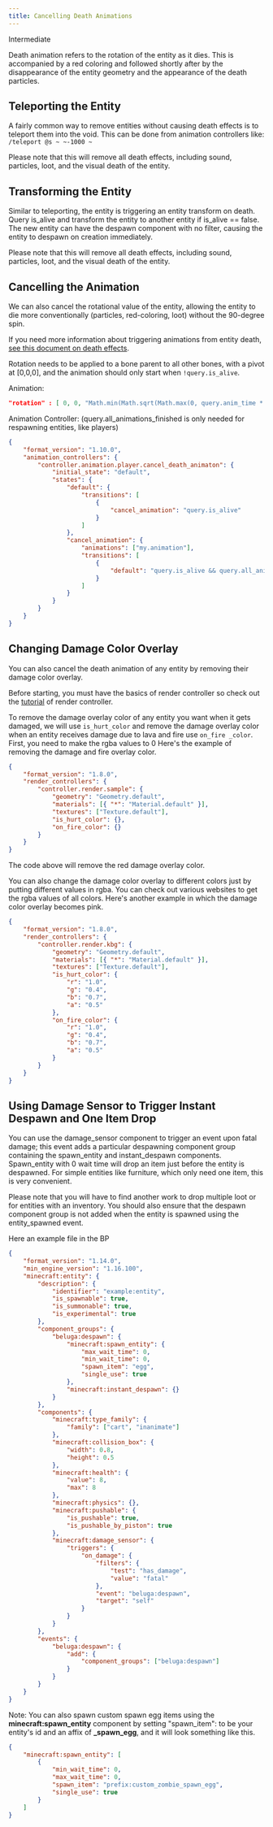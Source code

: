 ```yaml
---
title: Cancelling Death Animations
---
```


<Label color="yellow">Intermediate</Label>

Death animation refers to the rotation of the entity as it dies. This is accompanied by a red coloring and followed shortly after by the disappearance of the entity geometry and the appearance of the death particles.

## Teleporting the Entity

A fairly common way to remove entities without causing death effects is to teleport them into the void. This can be done from animation controllers like:
`/teleport @s ~ ~-1000 ~`

Please note that this will remove all death effects, including sound, particles, loot, and the visual death of the entity.

## Transforming the Entity

Similar to teleporting, the entity is triggering an entity transform on death. Query is_alive and transform the entity to another entity if is_alive == false. The new entity can have the despawn component with no filter, causing the entity to despawn on creation immediately.

Please note that this will remove all death effects, including sound, particles, loot, and the visual death of the entity.

## Cancelling the Animation

We can also cancel the rotational value of the entity, allowing the entity to die more conventionally (particles, red-coloring, loot) without the 90-degree spin.

If you need more information about triggering animations from entity death, [see this document on death effects](/animation-controllers/death-commands).

Rotation needs to be applied to a bone parent to all other bones, with a pivot at [0,0,0], and the animation should only start when `!query.is_alive`.

Animation:

<CodeHeader></CodeHeader>

```json
"rotation" : [ 0, 0, "Math.min(Math.sqrt(Math.max(0, query.anim_time * 20 - 0.5) / 20 * 1.6), 1) * -90" ]
```

Animation Controller: (query.all_animations_finished is only needed for respawning entities, like players)

<CodeHeader></CodeHeader>

```json
{
	"format_version": "1.10.0",
	"animation_controllers": {
		"controller.animation.player.cancel_death_animaton": {
			"initial_state": "default",
			"states": {
				"default": {
					"transitions": [
						{
							"cancel_animation": "query.is_alive"
						}
					]
				},
				"cancel_animation": {
					"animations": ["my.animation"],
					"transitions": [
						{
							"default": "query.is_alive && query.all_animations_finished"
						}
					]
				}
			}
		}
	}
}
```

## Changing Damage Color Overlay

You can also cancel the death animation of any entity by removing their damage color overlay.

Before starting, you must have the basics of render controller so check out the [tutorial](/visuals/entity-visuals-intro) of render controller.

To remove the damage overlay color of any entity you want when it gets damaged, we will use `is_hurt_color` and remove the damage overlay color when an entity receives damage due to lava and fire use `on_fire _color`.
First, you need to make the rgba values to 0
Here's the example of removing the damage and fire overlay color.

<CodeHeader></CodeHeader>

```json
{
	"format_version": "1.8.0",
	"render_controllers": {
		"controller.render.sample": {
			"geometry": "Geometry.default",
			"materials": [{ "*": "Material.default" }],
			"textures": ["Texture.default"],
			"is_hurt_color": {},
			"on_fire_color": {}
		}
	}
}
```

The code above will remove the red damage overlay color.

You can also change the damage color overlay to different colors just by putting different values in rgba. You can check out various websites to get the rgba values of all colors.
Here's another example in which the damage color overlay becomes pink.

<CodeHeader></CodeHeader>

```json
{
	"format_version": "1.8.0",
	"render_controllers": {
		"controller.render.kbg": {
			"geometry": "Geometry.default",
			"materials": [{ "*": "Material.default" }],
			"textures": ["Texture.default"],
			"is_hurt_color": {
				"r": "1.0",
				"g": "0.4",
				"b": "0.7",
				"a": "0.5"
			},
			"on_fire_color": {
				"r": "1.0",
				"g": "0.4",
				"b": "0.7",
				"a": "0.5"
			}
		}
	}
}
```

## Using Damage Sensor to Trigger Instant Despawn and One Item Drop

You can use the damage_sensor component to trigger an event upon fatal damage; this event adds a particular despawning component group containing the spawn_entity and instant_despawn components. Spawn_entity with 0 wait time will drop an item just before the entity is despawned. For simple entities like furniture, which only need one item, this is very convenient.

Please note that you will have to find another work to drop multiple loot or for entities with an inventory. You should also ensure that the despawn component group is not added when the entity is spawned using the entity_spawned event.

Here an example file in the BP

<CodeHeader></CodeHeader>

```json
{
	"format_version": "1.14.0",
	"min_engine_version": "1.16.100",
	"minecraft:entity": {
		"description": {
			"identifier": "example:entity",
			"is_spawnable": true,
			"is_summonable": true,
			"is_experimental": true
		},
		"component_groups": {
			"beluga:despawn": {
				"minecraft:spawn_entity": {
					"max_wait_time": 0,
					"min_wait_time": 0,
					"spawn_item": "egg",
					"single_use": true
				},
				"minecraft:instant_despawn": {}
			}
		},
		"components": {
			"minecraft:type_family": {
				"family": ["cart", "inanimate"]
			},
			"minecraft:collision_box": {
				"width": 0.8,
				"height": 0.5
			},
			"minecraft:health": {
				"value": 8,
				"max": 8
			},
			"minecraft:physics": {},
			"minecraft:pushable": {
				"is_pushable": true,
				"is_pushable_by_piston": true
			},
			"minecraft:damage_sensor": {
				"triggers": {
					"on_damage": {
						"filters": {
							"test": "has_damage",
							"value": "fatal"
						},
						"event": "beluga:despawn",
						"target": "self"
					}
				}
			}
		},
		"events": {
			"beluga:despawn": {
				"add": {
					"component_groups": ["beluga:despawn"]
				}
			}
		}
	}
}
```

Note: You can also spawn custom spawn egg items using the **minecraft:spawn_entity** component by setting "spawn_item":
to be your entity's id and an affix of **\_spawn_egg**, and it will look something like this.

<CodeHeader></CodeHeader>

```json
{
	"minecraft:spawn_entity": [
		{
			"min_wait_time": 0,
			"max_wait_time": 0,
			"spawn_item": "prefix:custom_zombie_spawn_egg",
			"single_use": true
		}
	]
}
```
